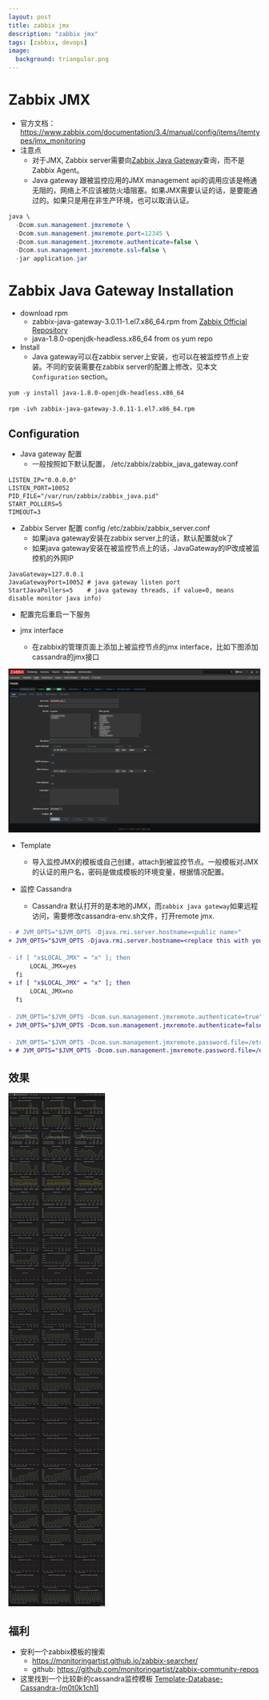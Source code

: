 ```yaml
---
layout: post
title: zabbix jmx
description: "zabbix jmx"
tags: [zabbix, devops]
image:
  background: triangular.png
---
```


# Zabbix JMX

* 官方文档： https://www.zabbix.com/documentation/3.4/manual/config/items/itemtypes/jmx_monitoring
* 注意点
  - 对于JMX, Zabbix server需要向[Zabbix Java Gateway](https://www.zabbix.com/documentation/3.4/manual/concepts/java)查询，而不是Zabbix Agent。
  - Java gateway 跟被监控应用的JMX management api的调用应该是畅通无阻的，网络上不应该被防火墙阻塞。如果JMX需要认证的话，是要能通过的。如果只是用在非生产环境，也可以取消认证。
  
~~~java
java \
  -Dcom.sun.management.jmxremote \
  -Dcom.sun.management.jmxremote.port=12345 \
  -Dcom.sun.management.jmxremote.authenticate=false \
  -Dcom.sun.management.jmxremote.ssl=false \
  -jar application.jar
~~~

# Zabbix Java Gateway Installation

* download rpm
  - zabbix-java-gateway-3.0.11-1.el7.x86_64.rpm from [Zabbix Official Repository](https://repo.zabbix.com/zabbix/)
  - java-1.8.0-openjdk-headless.x86_64 from os yum repo
* Install
  - Java gateway可以在zabbix server上安装，也可以在被监控节点上安装。不同的安装需要在zabbix server的配置上修改，见本文`Configuration` section。

~~~shell
yum -y install java-1.8.0-openjdk-headless.x86_64

rpm -ivh zabbix-java-gateway-3.0.11-1.el7.x86_64.rpm
~~~

## Configuration
* Java gateway 配置
  - 一般按照如下默认配置， /etc/zabbix/zabbix_java_gateway.conf

~~~shell
LISTEN_IP="0.0.0.0"
LISTEN_PORT=10052
PID_FILE="/var/run/zabbix/zabbix_java.pid"
START_POLLERS=5
TIMEOUT=3
~~~~

* Zabbix Server 配置 config /etc/zabbix/zabbix_server.conf
  - 如果java gateway安装在zabbix server上的话，默认配置就ok了
  - 如果java gateway安装在被监控节点上的话，JavaGateway的IP改成被监控机的外网IP

~~~shell
JavaGateway=127.0.0.1
JavaGatewayPort=10052 # java gateway listen port
StartJavaPollers=5    # java gateway threads, if value=0, means disable monitor java info)
~~~

* 配置完后重启一下服务

* jmx interface
  - 在zabbix的管理页面上添加上被监控节点的jmx interface，比如下图添加cassandra的jmx接口

![zabbix-passive-active](https://raw.githubusercontent.com/KasperDeng/kasperdeng.github.io/master/images/zabbix/zabbix-cassandra-jmx-interface.png)

* Template
  - 导入监控JMX的模板或自己创建，attach到被监控节点。一般模板对JMX的认证的用户名，密码是做成模板的环境变量，根据情况配置。

* 监控 Cassandra
  * Cassandra 默认打开的是本地的JMX，而`zabbix java gateway`如果远程访问，需要修改cassandra-env.sh文件，打开remote jmx.

~~~diff
- # JVM_OPTS="$JVM_OPTS -Djava.rmi.server.hostname=<public name>"
+ JVM_OPTS="$JVM_OPTS -Djava.rmi.server.hostname=<replace this with your hostname>"

- if [ "x$LOCAL_JMX" = "x" ]; then
      LOCAL_JMX=yes
  fi
+ if [ "x$LOCAL_JMX" = "x" ]; then
      LOCAL_JMX=no
  fi

- JVM_OPTS="$JVM_OPTS -Dcom.sun.management.jmxremote.authenticate=true"
+ JVM_OPTS="$JVM_OPTS -Dcom.sun.management.jmxremote.authenticate=false"

- JVM_OPTS="$JVM_OPTS -Dcom.sun.management.jmxremote.password.file=/etc/cassandra/jmxremote.password"
+ # JVM_OPTS="$JVM_OPTS -Dcom.sun.management.jmxremote.password.file=/etc/cassandra/jmxremote.password"
~~~

## 效果

![cassandra_dashboard](https://raw.githubusercontent.com/KasperDeng/kasperdeng.github.io/master/images/zabbix/cassandra_dashboard.png)


## 福利
* 安利一个zabbix模板的搜索
  - https://monitoringartist.github.io/zabbix-searcher/
  - github: https://github.com/monitoringartist/zabbix-community-repos
* 这里找到一个比较新的cassandra监控模板 [Template-Database-Cassandra-(m0t0k1ch1)](https://github.com/m0t0k1ch1/zabbix-cassandra-template)
